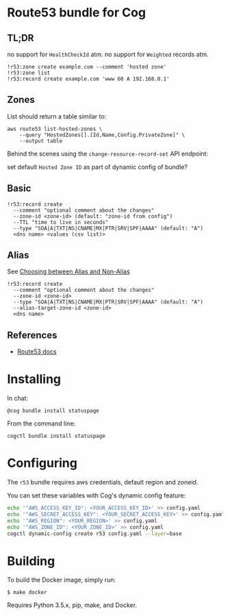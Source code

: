 # Route53 bundle for Cog

## TL;DR
no support for `HealthCheckId` atm.
no support for `Weighted` records atm.

```
!r53:zone create example.com --comment 'hosted zone'
!r53:zone list
!r53:record create example.com 'www 60 A 192.168.0.1'
```

## Zones

List should return a table similar to:

```
aws route53 list-hosted-zones \
    --query "HostedZones[].[Id,Name,Config.PrivateZone]" \
    --output table
```

Behind the scenes using the `change-resource-record-set` API endpoint:

set default `Hosted Zone ID` as part of dynamic config of bundle?

## Basic

```
!r53:record create
  --comment "optional comment about the changes"
  --zone-id <zone-id> (default: "zone-id from config")
  --TTL "time to live in seconds"
  --type "SOA|A|TXT|NS|CNAME|MX|PTR|SRV|SPF|AAAA" (default: "A")
  <dns name> <values (csv list)>
```

## Alias

See [Choosing between Alias and Non-Alias](https://docs.aws.amazon.com/Route53/latest/DeveloperGuide/resource-record-sets-choosing-alias-non-alias.html)

```
!r53:record create
  --comment "optional comment about the changes"
  --zone-id <zone-id>
  --type "SOA|A|TXT|NS|CNAME|MX|PTR|SRV|SPF|AAAA" (default: "A")
  --alias-target-zone-id <zone-id>
  <dns name>
```

## References

- [Route53 docs](http://docs.aws.amazon.com/cli/latest/reference/route53/change-resource-record-sets.html?highlight=route53)

# Installing

In chat:

```
@cog bundle install statuspage
```

From the command line:

```
cogctl bundle install statuspage
```

# Configuring

The `r53` bundle requires aws credentials, default region and zoneid.

You can set these variables with Cog's dynamic config feature:

```bash
echo '"AWS_ACCESS_KEY_ID": <YOUR_ACCESS_KEY_ID>' >> config.yaml
echo '"AWS_SECRET_ACCESS_KEY": <YOUR_SECRET_ACCESS_KEY>' >> config.yaml
echo '"AWS_REGION": <YOUR_REGION>' >> config.yaml
echo '"AWS_ZONE_ID": <YOUR_ZONE_ID>' >> config.yaml
cogctl dynamic-config create r53 config.yaml --layer=base
```

# Building

To build the Docker image, simply run:

    $ make docker

Requires Python 3.5.x, pip, make, and Docker.
